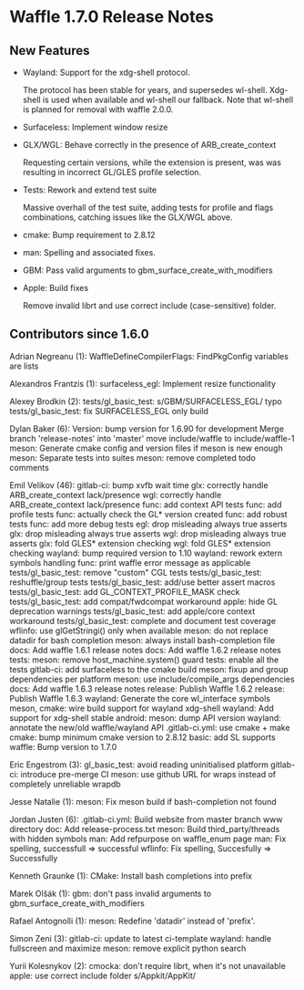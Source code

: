 # Waffle 1.7.0 Release Notes

## New Features

 * Wayland: Support for the xdg-shell protocol.

   The protocol has been stable for years, and supersedes wl-shell.
   Xdg-shell is used when available and wl-shell our fallback.
   Note that wl-shell is planned for removal with waffle 2.0.0.

 * Surfaceless: Implement window resize

 * GLX/WGL: Behave correctly in the presence of ARB_create_context

   Requesting certain versions, while the extension is present, was
   was resulting in incorrect GL/GLES profile selection.

 * Tests: Rework and extend test suite

   Massive overhall of the test suite, adding tests for profile and
   flags combinations, catching issues like the GLX/WGL above.

 * cmake: Bump requirement to 2.8.12

 * man: Spelling and associated fixes.

 * GBM: Pass valid arguments to gbm_surface_create_with_modifiers

 * Apple: Build fixes

   Remove invalid librt and use correct include (case-sensitive) folder.


## Contributors since 1.6.0

Adrian Negreanu (1):
      WaffleDefineCompilerFlags: FindPkgConfig variables are lists

Alexandros Frantzis (1):
      surfaceless_egl: Implement resize functionality

Alexey Brodkin (2):
      tests/gl_basic_test: s/GBM/SURFACELESS_EGL/ typo
      tests/gl_basic_test: fix SURFACELESS_EGL only build

Dylan Baker (6):
      Version: bump version for 1.6.90 for development
      Merge branch 'release-notes' into 'master'
      move include/waffle to include/waffle-1
      meson: Generate cmake config and version files if meson is new enough
      meson: Separate tests into suites
      meson: remove completed todo comments

Emil Velikov (46):
      gitlab-ci: bump xvfb wait time
      glx: correctly handle ARB_create_context lack/presence
      wgl: correctly handle ARB_create_context lack/presence
      func: add context API tests
      func: add profile tests
      func: actually check the GL* version created
      func: add robust tests
      func: add more debug tests
      egl: drop misleading always true asserts
      glx: drop misleading always true asserts
      wgl: drop misleading always true asserts
      glx: fold GLES* extension checking
      wgl: fold GLES* extension checking
      wayland: bump required version to 1.10
      wayland: rework extern symbols handling
      func: print waffle error message as applicable
      tests/gl_basic_test: remove "custom" CGL tests
      tests/gl_basic_test: reshuffle/group tests
      tests/gl_basic_test: add/use better assert macros
      tests/gl_basic_test: add GL_CONTEXT_PROFILE_MASK check
      tests/gl_basic_test: add compat/fwdcompat workaround
      apple: hide GL deprecation warnings
      tests/gl_basic_test: add apple/core context workaround
      tests/gl_basic_test: complete and document test coverage
      wflinfo: use glGetStringi() only when available
      meson: do not replace datadir for bash completion
      meson: always install bash-completion file
      docs: Add waffle 1.6.1 release notes
      docs: Add waffle 1.6.2 release notes
      tests: meson: remove host_machine.system() guard
      tests: enable all the tests
      gitlab-ci: add surfaceless to the cmake build
      meson: fixup and group dependencies per platform
      meson: use include/compile_args dependencies
      docs: Add waffle 1.6.3 release notes
      release: Publish Waffle 1.6.2
      release: Publish Waffle 1.6.3
      wayland: Generate the core wl_interface symbols
      meson, cmake: wire build support for wayland xdg-shell
      wayland: Add support for xdg-shell stable
      android: meson: dump API version
      wayland: annotate the new/old waffle/wayland API
      .gitlab-ci.yml: use cmake + make
      cmake: bump minimum cmake version to 2.8.12
      basic: add SL supports
      waffle: Bump version to 1.7.0

Eric Engestrom (3):
      gl_basic_test: avoid reading uninitialised platform
      gitlab-ci: introduce pre-merge CI
      meson: use github URL for wraps instead of completely unreliable wrapdb

Jesse Natalie (1):
      meson: Fix meson build if bash-completion not found

Jordan Justen (6):
      .gitlab-ci.yml: Build website from master branch www directory
      doc: Add release-process.txt
      meson: Build third_party/threads with hidden symbols
      man: Add refpurpose on waffle_enum page
      man: Fix spelling, successfull => successful
      wflinfo: Fix spelling, Succesfully => Successfully

Kenneth Graunke (1):
      CMake: Install bash completions into prefix

Marek Olšák (1):
      gbm: don't pass invalid arguments to gbm_surface_create_with_modifiers

Rafael Antognolli (1):
      meson: Redefine 'datadir' instead of 'prefix'.

Simon Zeni (3):
      gitlab-ci: update to latest ci-template
      wayland: handle fullscreen and maximize
      meson: remove explicit python search

Yurii Kolesnykov (2):
      cmocka: don't require librt, when it's not unavailable
      apple: use correct include folder s/Appkit/AppKit/
